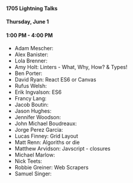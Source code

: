 #### 1705 Lightning Talks
#### Thursday, June 1
#### 1:00 PM - 4:00 PM

- Adam Mescher:
- Alex Banister:
- Lola Brenner:
- Amy Holt: Linters - What, Why, How? & Types!
- Ben Porter:
- David Ryan: React ES6 or Canvas
- Rufus Welsh:
- Erik Ingvalson: ES6
- Francy Lang:
- Jacob Boutin:
- Jason Hughes:
- Jennifer Woodson:
- John Michael Boudreaux:
- Jorge Perez Garcia:
- Lucas Finney: Grid Layout
- Matt Renn: Algoriths or die
- Matthew Arvidson: Javscript - closures
- Michael Marlow:
- Nick Teets:
- Robbie Greiner: Web Scrapers
- Samuel Singer:
